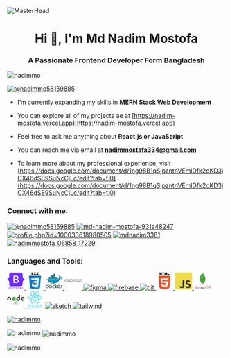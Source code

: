 ![MasterHead](https://i.ibb.co.com/fqrSyBb/Developer.png)

<h1 align="center">Hi 👋, I'm Md Nadim Mostofa</h1>
<h3 align="center">A Passionate Frontend Developer Form Bangladesh</h3>

<p align="left"> <img src="https://komarev.com/ghpvc/?username=nadimmo&label=Profile%20views&color=0e75b6&style=flat" alt="nadimmo" /> </p>


<p align="left"> <a href="https://twitter.com/@nadimmo58159885" target="blank"><img src="https://img.shields.io/twitter/follow/@nadimmo58159885?logo=twitter&style=for-the-badge" alt="@nadimmo58159885" /></a> </p>

- I’m currently expanding my skills in **MERN Stack Web Development**

- You can explore all of my projects ae at [https://nadim-mostofa.vercel.app](https://nadim-mostofa.vercel.app)

- Feel free to ask me anything about **React.js or JavaScript**

- You can reach me via email at **nadimmostafa334@gmail.com**

- To learn more about my professional experience, visit [https://docs.google.com/document/d/1ng98B1qSjpzntnVEmlDfk2oKD3jCX46dS89SuNcCjLc/edit?tab=t.0](https://docs.google.com/document/d/1ng98B1qSjpzntnVEmlDfk2oKD3jCX46dS89SuNcCjLc/edit?tab=t.0)


<h3 align="left">Connect with me:</h3>

<p align="left">
<a href="https://twitter.com/@nadimmo58159885" target="blank"><img align="center" src="https://raw.githubusercontent.com/rahuldkjain/github-profile-readme-generator/master/src/images/icons/Social/twitter.svg" alt="@nadimmo58159885" height="30" width="40" /></a>
<a href="https://linkedin.com/in/md-nadim-mostofa-931a48247" target="blank"><img align="center" src="https://raw.githubusercontent.com/rahuldkjain/github-profile-readme-generator/master/src/images/icons/Social/linked-in-alt.svg" alt="md-nadim-mostofa-931a48247" height="30" width="40" /></a>
<a href="https://fb.com/profile.php?id=100033618980505" target="blank"><img align="center" src="https://raw.githubusercontent.com/rahuldkjain/github-profile-readme-generator/master/src/images/icons/Social/facebook.svg" alt="profile.php?id=100033618980505" height="30" width="40" /></a>
<a href="https://instagram.com/mdnadim3381" target="blank"><img align="center" src="https://raw.githubusercontent.com/rahuldkjain/github-profile-readme-generator/master/src/images/icons/Social/instagram.svg" alt="mdnadim3381" height="30" width="40" /></a>
<a href="https://discord.gg/nadimmostofa_06858_17229" target="blank"><img align="center" src="https://raw.githubusercontent.com/rahuldkjain/github-profile-readme-generator/master/src/images/icons/Social/discord.svg" alt="nadimmostofa_06858_17229" height="30" width="40" /></a>
</p>

<h3 align="left">Languages and Tools:</h3>

<p align="left"> <a href="https://getbootstrap.com" target="_blank" rel="noreferrer"> <img src="https://raw.githubusercontent.com/devicons/devicon/master/icons/bootstrap/bootstrap-plain-wordmark.svg" alt="bootstrap" width="40" height="40"/> </a> <a href="https://www.w3schools.com/css/" target="_blank" rel="noreferrer"> <img src="https://raw.githubusercontent.com/devicons/devicon/master/icons/css3/css3-original-wordmark.svg" alt="css3" width="40" height="40"/> </a> <a href="https://www.docker.com/" target="_blank" rel="noreferrer"> <img src="https://raw.githubusercontent.com/devicons/devicon/master/icons/docker/docker-original-wordmark.svg" alt="docker" width="40" height="40"/> </a> <a href="https://expressjs.com" target="_blank" rel="noreferrer"> <img src="https://raw.githubusercontent.com/devicons/devicon/master/icons/express/express-original-wordmark.svg" alt="express" width="40" height="40"/> </a> <a href="https://www.figma.com/" target="_blank" rel="noreferrer"> <img src="https://www.vectorlogo.zone/logos/figma/figma-icon.svg" alt="figma" width="40" height="40"/> </a> <a href="https://firebase.google.com/" target="_blank" rel="noreferrer"> <img src="https://www.vectorlogo.zone/logos/firebase/firebase-icon.svg" alt="firebase" width="40" height="40"/> </a> <a href="https://git-scm.com/" target="_blank" rel="noreferrer"> <img src="https://www.vectorlogo.zone/logos/git-scm/git-scm-icon.svg" alt="git" width="40" height="40"/> </a> <a href="https://www.w3.org/html/" target="_blank" rel="noreferrer"> <img src="https://raw.githubusercontent.com/devicons/devicon/master/icons/html5/html5-original-wordmark.svg" alt="html5" width="40" height="40"/> </a> <a href="https://developer.mozilla.org/en-US/docs/Web/JavaScript" target="_blank" rel="noreferrer"> <img src="https://raw.githubusercontent.com/devicons/devicon/master/icons/javascript/javascript-original.svg" alt="javascript" width="40" height="40"/> </a> <a href="https://www.mongodb.com/" target="_blank" rel="noreferrer"> <img src="https://raw.githubusercontent.com/devicons/devicon/master/icons/mongodb/mongodb-original-wordmark.svg" alt="mongodb" width="40" height="40"/> </a> <a href="https://nodejs.org" target="_blank" rel="noreferrer"> <img src="https://raw.githubusercontent.com/devicons/devicon/master/icons/nodejs/nodejs-original-wordmark.svg" alt="nodejs" width="40" height="40"/> </a> <a href="https://reactjs.org/" target="_blank" rel="noreferrer"> <img src="https://raw.githubusercontent.com/devicons/devicon/master/icons/react/react-original-wordmark.svg" alt="react" width="40" height="40"/> </a> <a href="https://www.sketch.com/" target="_blank" rel="noreferrer"> <img src="https://www.vectorlogo.zone/logos/sketchapp/sketchapp-icon.svg" alt="sketch" width="40" height="40"/> </a> <a href="https://tailwindcss.com/" target="_blank" rel="noreferrer"> <img src="https://www.vectorlogo.zone/logos/tailwindcss/tailwindcss-icon.svg" alt="tailwind" width="40" height="40"/> </a> </p>


<p align="left"> <a href="https://github.com/ryo-ma/github-profile-trophy"><img src="https://github-profile-trophy.vercel.app/?username=nadimmo" alt="nadimmo" /></a> </p>
<p><img align="left" src="https://github-readme-stats.vercel.app/api/top-langs?username=nadimmo&show_icons=true&locale=en&layout=compact" alt="nadimmo" /></p>
<p>&nbsp;<img align="center" src="https://github-readme-stats.vercel.app/api?username=nadimmo&show_icons=true&locale=en" alt="nadimmo" /></p>
<p><img align="center" src="https://github-readme-streak-stats.herokuapp.com/?user=nadimmo&" alt="nadimmo" /></p>







